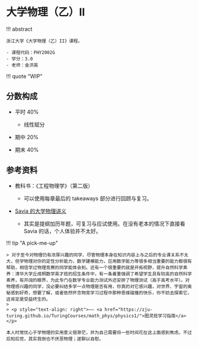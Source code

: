 # 大学物理（乙）II

!!! abstract

    浙江大学《大学物理（乙）II》课程。

    - 课程代码：PHY2002G
    - 学分：3.0
    - 老师：金洪英

!!! quote "WIP"

## 分数构成

- 平时 40%
    - 线性赋分

- 期中 20%
- 期末 40%

## 参考资料

- 教科书：《工程物理学》（第二版）
    - 可以使用每章最后的 takeaways 部分进行回顾与复习。

- [Savia 的大学物理讲义](https://savia7582.github.io/Exterior/Physics/2/)
    - 其实是提纲加历年题，可复习与应试使用。在没有老本的情况下直接看 Savia 的话，个人体验并不太好。

!!! tip "A pick-me-up"

    > 对于至今对物理仍有浓厚兴趣的同学，尽管物理本身在知识内容上与之后的专业课关系不太大，但学物理对你的定性分析能力，数学建模能力，应用数学能力等很多相当重要的能力都很有帮助，相信学过物理竞赛的同学能体会到。还有一个很重要的就是开拓视野，提升自然科学素养：清华大学丘成桐数学英才班的招生条件中，有一条着重强调了希望学生具有较高的自然科学素养，有开阔的眼界，为此专门在数学专业能力测试外还安排了物理测试（高于高考水平）。对物理感兴趣的同学，没必要纠结多学一点物理是否有用，你真的对它感兴趣，对世界、宇宙的奥秘感到好奇，想要了解，或者依然怀念物竞学习过程中那种思维碰撞的快乐，你不妨去探索它，这肯定是受益终生的。
    >
    > <p style="text-align: right">—— <a href="https://zju-turing.github.io/TuringCourses/math_phys/physics1/">图灵班学习指南</a></p>

    本人时常忧心于学物理的实用意义很渺茫，并为自己需要将一些时间花在这上面感到焦虑。不过后知后觉，其实我倒也不厌恶物理；遂聊以自慰。

